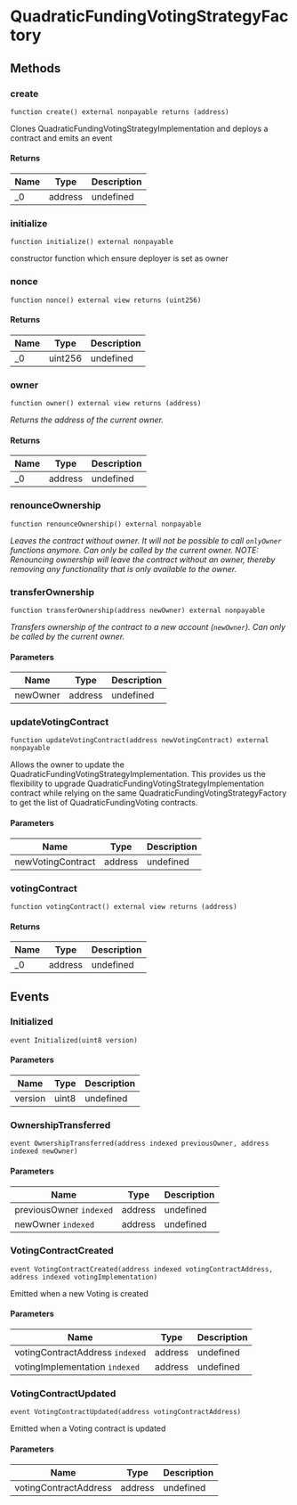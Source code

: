 # QuadraticFundingVotingStrategyFactory









## Methods

### create

```solidity
function create() external nonpayable returns (address)
```

Clones QuadraticFundingVotingStrategyImplementation and deploys a contract and emits an event




#### Returns

| Name | Type | Description |
|---|---|---|
| _0 | address | undefined |

### initialize

```solidity
function initialize() external nonpayable
```

constructor function which ensure deployer is set as owner




### nonce

```solidity
function nonce() external view returns (uint256)
```






#### Returns

| Name | Type | Description |
|---|---|---|
| _0 | uint256 | undefined |

### owner

```solidity
function owner() external view returns (address)
```



*Returns the address of the current owner.*


#### Returns

| Name | Type | Description |
|---|---|---|
| _0 | address | undefined |

### renounceOwnership

```solidity
function renounceOwnership() external nonpayable
```



*Leaves the contract without owner. It will not be possible to call `onlyOwner` functions anymore. Can only be called by the current owner. NOTE: Renouncing ownership will leave the contract without an owner, thereby removing any functionality that is only available to the owner.*


### transferOwnership

```solidity
function transferOwnership(address newOwner) external nonpayable
```



*Transfers ownership of the contract to a new account (`newOwner`). Can only be called by the current owner.*

#### Parameters

| Name | Type | Description |
|---|---|---|
| newOwner | address | undefined |

### updateVotingContract

```solidity
function updateVotingContract(address newVotingContract) external nonpayable
```

Allows the owner to update the QuadraticFundingVotingStrategyImplementation. This provides us the flexibility to upgrade QuadraticFundingVotingStrategyImplementation contract while relying on the same QuadraticFundingVotingStrategyFactory to get the list of QuadraticFundingVoting contracts.



#### Parameters

| Name | Type | Description |
|---|---|---|
| newVotingContract | address | undefined |

### votingContract

```solidity
function votingContract() external view returns (address)
```






#### Returns

| Name | Type | Description |
|---|---|---|
| _0 | address | undefined |



## Events

### Initialized

```solidity
event Initialized(uint8 version)
```





#### Parameters

| Name | Type | Description |
|---|---|---|
| version  | uint8 | undefined |

### OwnershipTransferred

```solidity
event OwnershipTransferred(address indexed previousOwner, address indexed newOwner)
```





#### Parameters

| Name | Type | Description |
|---|---|---|
| previousOwner `indexed` | address | undefined |
| newOwner `indexed` | address | undefined |

### VotingContractCreated

```solidity
event VotingContractCreated(address indexed votingContractAddress, address indexed votingImplementation)
```

Emitted when a new Voting is created



#### Parameters

| Name | Type | Description |
|---|---|---|
| votingContractAddress `indexed` | address | undefined |
| votingImplementation `indexed` | address | undefined |

### VotingContractUpdated

```solidity
event VotingContractUpdated(address votingContractAddress)
```

Emitted when a Voting contract is updated



#### Parameters

| Name | Type | Description |
|---|---|---|
| votingContractAddress  | address | undefined |




